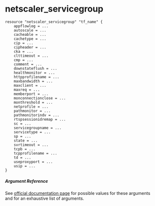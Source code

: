 # netscaler_servicegroup

```
resource "netscaler_servicegroup" "tf_name" {
    appflowlog = ...
    autoscale = ...
    cacheable = ...
    cachetype = ...
    cip = ...
    cipheader = ...
    cka = ...
    clttimeout = ...
    cmp = ...
    comment = ...
    downstateflush = ...
    healthmonitor = ...
    httpprofilename = ...
    maxbandwidth = ...
    maxclient = ...
    maxreq = ...
    memberport = ...
    monconnectionclose = ...
    monthreshold = ...
    netprofile = ...
    pathmonitor = ...
    pathmonitorindv = ...
    rtspsessionidremap = ...
    sc = ...
    servicegroupname = ...
    servicetype = ...
    sp = ...
    state = ...
    svrtimeout = ...
    tcpb = ...
    tcpprofilename = ...
    td = ...
    useproxyport = ...
    usip = ...
}
```

##### Argument Reference

See [official documentation page](https://developer-docs.citrix.com/projects/netscaler-nitro-api/en/11.0/configuration/basic/servicegroup/servicegroup/) for possible values for these arguments and for an exhaustive list of arguments.

